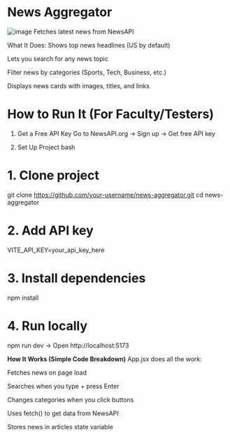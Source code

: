# News Aggregator
![image](https://github.com/user-attachments/assets/ca3087d5-be90-458c-9e89-e123da2e9910)
Fetches latest news from NewsAPI

What It Does:
Shows top news headlines (US by default)

Lets you search for any news topic

Filter news by categories (Sports, Tech, Business, etc.)

Displays news cards with images, titles, and links

# How to Run It (For Faculty/Testers)
1. Get a Free API Key
Go to NewsAPI.org → Sign up → Get free API key

2. Set Up Project
bash
# 1. Clone project
git clone https://github.com/your-username/news-aggregator.git
cd news-aggregator

# 2. Add API key
VITE_API_KEY=your_api_key_here

# 3. Install dependencies
npm install

# 4. Run locally
npm run dev
→ Open http://localhost:5173

**How It Works (Simple Code Breakdown)**
App.jsx does all the work:

Fetches news on page load

Searches when you type + press Enter

Changes categories when you click buttons

Uses fetch() to get data from NewsAPI

Stores news in articles state variable


